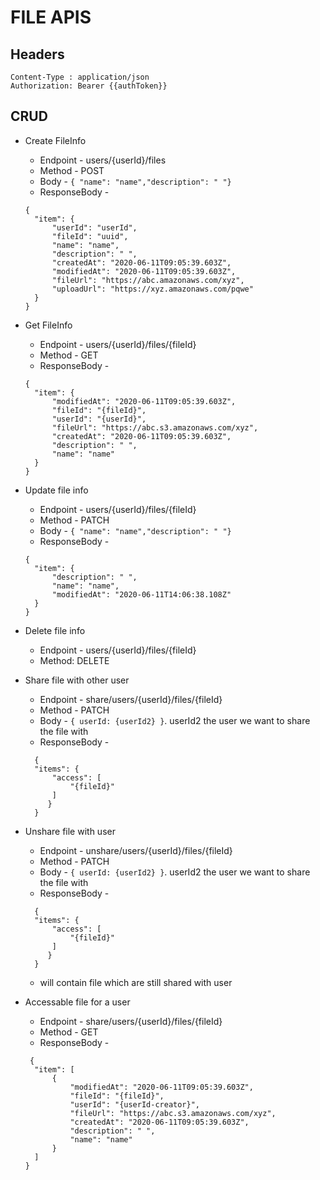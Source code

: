 # FILE APIS

## Headers
```
Content-Type : application/json
Authorization: Bearer {{authToken}}
```

## CRUD 

* Create FileInfo
    * Endpoint - users/{userId}/files
    * Method - POST
    * Body - ```{ "name": "name","description": " "}```
    * ResponseBody - 
    ```
    {
      "item": {
          "userId": "userId",
          "fileId": "uuid",
          "name": "name",
          "description": " ",
          "createdAt": "2020-06-11T09:05:39.603Z",
          "modifiedAt": "2020-06-11T09:05:39.603Z",
          "fileUrl": "https://abc.amazonaws.com/xyz",
          "uploadUrl": "https://xyz.amazonaws.com/pqwe"
      }
    }
    ```



* Get FileInfo
    * Endpoint - users/{userId}/files/{fileId}
    * Method - GET
    * ResponseBody - 
    ```
    {
      "item": {
          "modifiedAt": "2020-06-11T09:05:39.603Z",
          "fileId": "{fileId}",
          "userId": "{userId}",
          "fileUrl": "https://abc.s3.amazonaws.com/xyz",
          "createdAt": "2020-06-11T09:05:39.603Z",
          "description": " ",
          "name": "name"
      }
    }
    ```
    
* Update file info
    * Endpoint - users/{userId}/files/{fileId}
    * Method - PATCH
    * Body - ```{ "name": "name","description": " "}```
    * ResponseBody -
    ```
    {
      "item": {
          "description": " ",
          "name": "name",
          "modifiedAt": "2020-06-11T14:06:38.108Z"
      }
    }
    ```


* Delete file info
    * Endpoint - users/{userId}/files/{fileId}
    * Method: DELETE
    

* Share file with other user 
    * Endpoint - share/users/{userId}/files/{fileId}
    * Method - PATCH
    * Body - ```{ userId: {userId2} }```. userId2 the user we want to share the file with
    * ResponseBody - 
    ```
      {
      "items": {
          "access": [
              "{fileId}"
          ]
         }
      }
    ```
 
* Unshare file with user
    * Endpoint - unshare/users/{userId}/files/{fileId}
    * Method - PATCH
    * Body - ```{ userId: {userId2} }```. userId2 the user we want to share the file with
    * ResponseBody - 
    ```
      {
      "items": {
          "access": [
              "{fileId}"
          ]
         }
      }
    ``` 
     * will contain file which are still shared with user
 
* Accessable file for a user
    * Endpoint - share/users/{userId}/files/{fileId}
    * Method - GET
    * ResponseBody - 
    ```
     {
      "item": [
          {
              "modifiedAt": "2020-06-11T09:05:39.603Z",
              "fileId": "{fileId}",
              "userId": "{userId-creator}",
              "fileUrl": "https://abc.s3.amazonaws.com/xyz",
              "createdAt": "2020-06-11T09:05:39.603Z",
              "description": " ",
              "name": "name"
          }
      ]
    }
    ```
  
